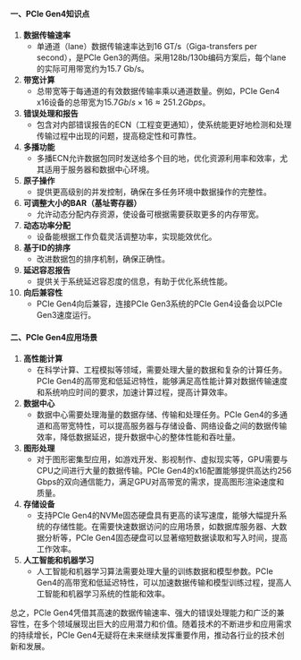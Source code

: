 #### 一、PCIe Gen4知识点

1. **数据传输速率**
    - 单通道（lane）数据传输速率达到16 GT/s（Giga-transfers per second），是PCIe Gen3的两倍。采用128b/130b编码方案后，每个lane的实际可用带宽约为15.7 Gb/s。
2. **带宽计算**
    - 总带宽等于每通道的有效数据传输率乘以通道数量。例如，PCIe Gen4 x16设备的总带宽为$15.7 Gb/s×16≈251.2 Gbps$。
3. **错误处理和报告**
    - 包含对内部错误报告的ECN（工程变更通知），使系统能更好地检测和处理传输过程中出现的问题，提高稳定性和可靠性。
4. **多播功能**
    - 多播ECN允许数据包同时发送给多个目的地，优化资源利用率和效率，尤其适用于服务器和数据中心环境。
5. **原子操作**
    - 提供更高级别的并发控制，确保在多任务环境中数据操作的完整性。
6. **可调整大小的BAR（基址寄存器）**
    - 允许动态分配内存资源，使设备可根据需要获取更多的内存带宽。
7. **动态功率分配**
    - 设备能根据工作负载灵活调整功率，实现能效优化。
8. **基于ID的排序**
    - 改进数据包的排序机制，确保正确性。
9. **延迟容忍报告**
    - 提供关于系统延迟容忍度的信息，有助于优化系统性能。
10. **向后兼容性**
    - PCIe Gen4向后兼容，连接PCIe Gen3系统的PCIe Gen4设备会以PCIe Gen3速度运行。

#### 二、PCIe Gen4应用场景

1. **高性能计算**
    - 在科学计算、工程模拟等领域，需要处理大量的数据和复杂的计算任务。PCIe Gen4的高带宽和低延迟特性，能够满足高性能计算对数据传输速度和系统响应时间的要求，加速计算过程，提高计算效率。
2. **数据中心**
    - 数据中心需要处理海量的数据存储、传输和处理任务。PCIe Gen4的多通道和高带宽特性，可以提高服务器与存储设备、网络设备之间的数据传输效率，降低数据延迟，提升数据中心的整体性能和吞吐量。
3. **图形处理**
    - 对于图形密集型应用，如游戏开发、影视制作、虚拟现实等，GPU需要与CPU之间进行大量的数据传输。PCIe Gen4的x16配置能够提供高达约256 Gbps的双向通信能力，满足GPU对高带宽的需求，提高图形渲染速度和质量。
4. **存储设备**
    - 支持PCIe Gen4的NVMe固态硬盘具有更高的读写速度，能够大幅提升系统的存储性能。在需要快速数据访问的应用场景，如数据库服务器、大数据分析等，PCIe Gen4固态硬盘可以显著缩短数据读取和写入时间，提高工作效率。
5. **人工智能和机器学习**
    - 人工智能和机器学习算法需要处理大量的训练数据和模型参数。PCIe Gen4的高带宽和低延迟特性，可以加速数据传输和模型训练过程，提高人工智能和机器学习系统的性能和效率。

总之，PCIe Gen4凭借其高速的数据传输速率、强大的错误处理能力和广泛的兼容性，在多个领域展现出巨大的应用潜力和价值。随着技术的不断进步和应用需求的持续增长，PCIe Gen4无疑将在未来继续发挥重要作用，推动各行业的技术创新和发展。

